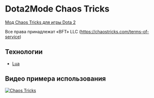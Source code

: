 # Dota2Mode Chaos Tricks
[Мод Chaos Tricks для игры Dota 2](https://steamcommunity.com/sharedfiles/filedetails/?id=2602215701)

Все права принадлежат «BFT» LLC (https://chaostricks.com/terms-of-service)

## Технологии
- [Lua](https://www.lua.org/)

## Видео примера использования

[![Chaos Tricks](http://img.youtube.com/vi/reRixUY7CrE/0.jpg)](http://www.youtube.com/watch?v=reRixUY7CrE)
